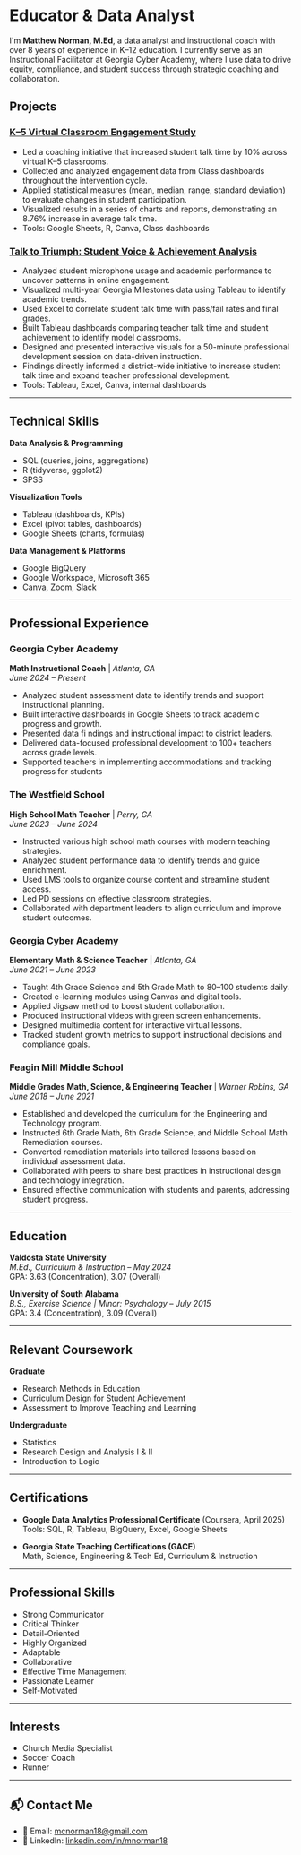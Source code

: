 # Educator & Data Analyst

I'm **Matthew Norman, M.Ed**, a data analyst and instructional coach with over 8 years of experience in K–12 education. I currently serve as an Instructional Facilitator at Georgia Cyber Academy, where I use data to drive equity, compliance, and student success through strategic coaching and collaboration.


## Projects

### [K–5 Virtual Classroom Engagement Study](https://tinyurl.com/Matthew-Norman)
- Led a coaching initiative that increased student talk time by 10% across virtual K–5 classrooms.
- Collected and analyzed engagement data from Class dashboards throughout the intervention cycle.
- Applied statistical measures (mean, median, range, standard deviation) to evaluate changes in student participation.
- Visualized results in a series of charts and reports, demonstrating an 8.76% increase in average talk time.
- Tools: Google Sheets, R, Canva, Class dashboards

### [Talk to Triumph: Student Voice & Achievement Analysis](https://tinyurl.com/yfd5z94v)
- Analyzed student microphone usage and academic performance to uncover patterns in online engagement.
- Visualized multi-year Georgia Milestones data using Tableau to identify academic trends.
- Used Excel to correlate student talk time with pass/fail rates and final grades.
- Built Tableau dashboards comparing teacher talk time and student achievement to identify model classrooms.
- Designed and presented interactive visuals for a 50-minute professional development session on data-driven instruction.
- Findings directly informed a district-wide initiative to increase student talk time and expand teacher professional development.
- Tools: Tableau, Excel, Canva, internal dashboards

---

## Technical Skills

**Data Analysis & Programming**
- SQL (queries, joins, aggregations)
- R (tidyverse, ggplot2)
- SPSS

**Visualization Tools**
- Tableau (dashboards, KPIs)
- Excel (pivot tables, dashboards)
- Google Sheets (charts, formulas)

**Data Management & Platforms**
- Google BigQuery
- Google Workspace, Microsoft 365
- Canva, Zoom, Slack

---

## Professional Experience

### **Georgia Cyber Academy**  
**Math Instructional Coach** | _Atlanta, GA_  
_June 2024 – Present_
- Analyzed student assessment data to identify trends and support instructional planning.
- Built interactive dashboards in Google Sheets to track academic progress and growth.
- Presented data fi ndings and instructional impact to district leaders.
- Delivered data-focused professional development to 100+ teachers across grade levels.
- Supported teachers in implementing accommodations and tracking progress for students

### **The Westfield School**  
**High School Math Teacher** | _Perry, GA_  
_June 2023 – June 2024_
- Instructed various high school math courses with modern teaching strategies.
- Analyzed student performance data to identify trends and guide enrichment.
- Used LMS tools to organize course content and streamline student access.
- Led PD sessions on effective classroom strategies.
- Collaborated with department leaders to align curriculum and improve student outcomes.

### **Georgia Cyber Academy**  
**Elementary Math & Science Teacher** | _Atlanta, GA_  
_June 2021 – June 2023_
- Taught 4th Grade Science and 5th Grade Math to 80–100 students daily.
- Created e-learning modules using Canvas and digital tools.
- Applied Jigsaw method to boost student collaboration.
- Produced instructional videos with green screen enhancements.
- Designed multimedia content for interactive virtual lessons.
- Tracked student growth metrics to support instructional decisions and compliance goals.

### **Feagin Mill Middle School**  
**Middle Grades Math, Science, & Engineering Teacher** | _Warner Robins, GA_  
_June 2018 – June 2021_
- Established and developed the curriculum for the Engineering and Technology program.
- Instructed 6th Grade Math, 6th Grade Science, and Middle School Math Remediation courses.
- Converted remediation materials into tailored lessons based on individual assessment data.
- Collaborated with peers to share best practices in instructional design and technology integration.
- Ensured effective communication with students and parents, addressing student progress.

---

## Education

**Valdosta State University**  
_M.Ed., Curriculum & Instruction – May 2024_  
GPA: 3.63 (Concentration), 3.07 (Overall)

**University of South Alabama**  
_B.S., Exercise Science | Minor: Psychology – July 2015_  
GPA: 3.4 (Concentration), 3.09 (Overall)

---

## Relevant Coursework

**Graduate**
- Research Methods in Education
- Curriculum Design for Student Achievement
- Assessment to Improve Teaching and Learning

**Undergraduate**
- Statistics
- Research Design and Analysis I & II
- Introduction to Logic

---

## Certifications

- **Google Data Analytics Professional Certificate** (Coursera, April 2025)  
  Tools: SQL, R, Tableau, BigQuery, Excel, Google Sheets

- **Georgia State Teaching Certifications (GACE)**  
  Math, Science, Engineering & Tech Ed, Curriculum & Instruction

---

## Professional Skills

- Strong Communicator  
- Critical Thinker  
- Detail-Oriented  
- Highly Organized  
- Adaptable  
- Collaborative  
- Effective Time Management  
- Passionate Learner  
- Self-Motivated  

---

## Interests

- Church Media Specialist  
- Soccer Coach  
- Runner  

---

## 📬 Contact Me

- 📧 Email: [mcnorman18@gmail.com](mailto:mcnorman18@gmail.com)  
- 💼 LinkedIn: [linkedin.com/in/mnorman18](https://www.linkedin.com/in/mnorman18/)
